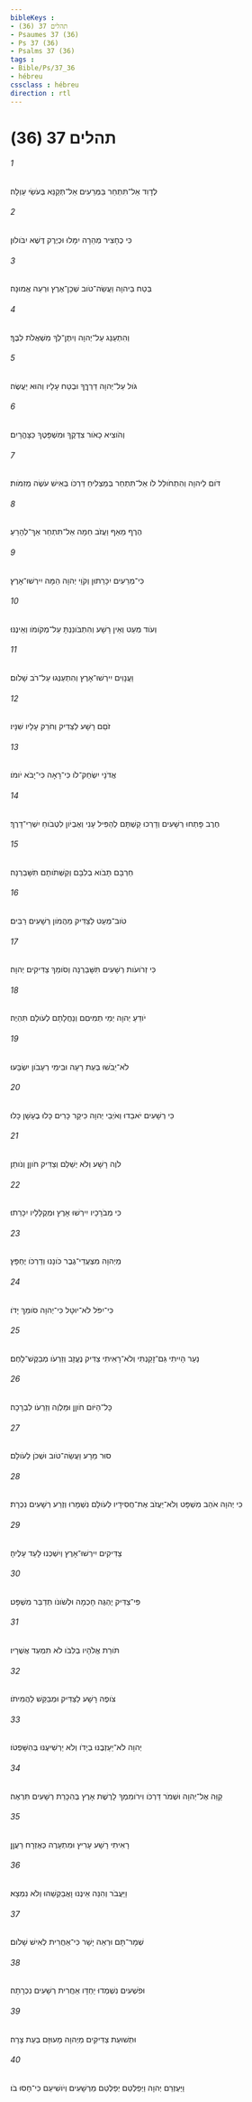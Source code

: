 ```yaml
---
bibleKeys : 
- תהלים 37 (36)
- Psaumes 37 (36)
- Ps 37 (36)
- Psalms 37 (36)
tags : 
- Bible/Ps/37_36
- hébreu
cssclass : hébreu
direction : rtl
---
```


# תהלים 37 (36)

###### 1
לְדָוִד אַל־תִּתְחַר בַּמְּרֵעִים אַל־תְּקַנֵּא בְּעֹשֵׂי עַוְלָה׃
###### 2
כִּי כֶחָצִיר מְהֵרָה יִמָּלוּ וּכְיֶרֶק דֶּשֶׁא יִבֹּולוּן׃
###### 3
בְּטַח בַּיהוָה וַעֲשֵׂה־טֹוב שְׁכָן־אֶרֶץ וּרְעֵה אֱמוּנָה׃
###### 4
וְהִתְעַנַּג עַל־יְהוָה וְיִתֶּן־לְךָ מִשְׁאֲלֹת לִבֶּךָ׃
###### 5
גֹּול עַל־יְהוָה דַּרְךֶּךָ וּבְטַח עָלָיו וְהוּא יַעֲשֶׂה׃
###### 6
וְהֹוצִיא כָאֹור צִדְקֶךָ וּמִשְׁפָּטֶךָ כַּצָּהֳרָיִם׃
###### 7
דֹּום לַיהוָה וְהִתְחֹולֵל לֹו אַל־תִּתְחַר בְּמַצְלִיחַ דַּרְכֹּו בְּאִישׁ עֹשֶׂה מְזִמֹּות׃
###### 8
הֶרֶף מֵאַף וַעֲזֹב חֵמָה אַל־תִּתְחַר אַךְ־לְהָרֵעַ׃
###### 9
כִּי־מְרֵעִים יִכָּרֵתוּן וְקֹוֵי יְהוָה הֵמָּה יִירְשׁוּ־אָרֶץ׃
###### 10
וְעֹוד מְעַט וְאֵין רָשָׁע וְהִתְבֹּונַנְתָּ עַל־מְקֹומֹו וְאֵינֶנּוּ׃
###### 11
וַעֲנָוִים יִירְשׁוּ־אָרֶץ וְהִתְעַנְּגוּ עַל־רֹב שָׁלֹום׃
###### 12
זֹםֵם רָשָׁע לַצַּדִּיק וְחֹרֵק עָלָיו שִׁנָּיו׃
###### 13
אֲדֹנָי יִשְׂחַק־לֹו כִּי־רָאָה כִּי־יָבֹא יֹומֹו׃
###### 14
חֶרֶב פָּתְחוּ רְשָׁעִים וְדָרְכוּ קַשְׁתָּם לְהַפִּיל עָנִי וְאֶבְיֹון לִטְבֹוחַ יִשְׁרֵי־דָרֶךְ׃
###### 15
חַרְבָּם תָּבֹוא בְלִבָּם וְקַשְּׁתֹותָם תִּשָּׁבַרְנָה׃
###### 16
טֹוב־מְעַט לַצַּדִּיק מֵהֲמֹון רְשָׁעִים רַבִּים׃
###### 17
כִּי זְרֹועֹות רְשָׁעִים תִּשָּׁבַרְנָה וְסֹומֵךְ צַדִּיקִים יְהוָה׃
###### 18
יֹודֵעַ יְהוָה יְמֵי תְמִיםִם וְנַחֲלָתָם לְעֹולָם תִּהְיֶה׃
###### 19
לֹא־יֵבֹשׁוּ בְּעֵת רָעָה וּבִימֵי רְעָבֹון יִשְׂבָּעוּ׃
###### 20
כִּי רְשָׁעִים יֹאבֵדוּ וְאֹיְבֵי יְהוָה כִּיקַר כָּרִים כָּלוּ בֶעָשָׁן כָּלוּ׃
###### 21
לֹוֶה רָשָׁע וְלֹא יְשַׁלֵּם וְצַדִּיק חֹוןֵן וְנֹותֵן׃
###### 22
כִּי מְבֹרָכָיו יִירְשׁוּ אָרֶץ וּמְקֻלָּלָיו יִכָּרֵתוּ׃
###### 23
מֵיְהוָה מִצְעֲדֵי־גֶבֶר כֹּונָנוּ וְדַרְכֹּו יֶחְפָּץ׃
###### 24
כִּי־יִפֹּל לֹא־יוּטָל כִּי־יְהוָה סֹומֵךְ יָדֹו׃
###### 25
נַעַר הָיִיתִי גַּם־זָקַנְתִּי וְלֹא־רָאִיתִי צַדִּיק נֶעֱזָב וְזַרְעֹו מְבַקֶּשׁ־לָחֶם׃
###### 26
כָּל־הַיֹּום חֹוןֵן וּמַלְוֶה וְזַרְעֹו לִבְרָכָה׃
###### 27
סוּר מֵרָע וַעֲשֵׂה־טֹוב וּשְׁכֹן לְעֹולָם׃
###### 28
כִּי יְהוָה אֹהֵב מִשְׁפָּט וְלֹא־יַעֲזֹב אֶת־חֲסִידָיו לְעֹולָם נִשְׁמָרוּ וְזֶרַע רְשָׁעִים נִכְרָת׃
###### 29
צַדִּיקִים יִירְשׁוּ־אָרֶץ וְיִשְׁכְּנוּ לָעַד עָלֶיהָ׃
###### 30
פִּי־צַדִּיק יֶהְגֶּה חָכְמָה וּלְשֹׁונֹו תְּדַבֵּר מִשְׁפָּט׃
###### 31
תֹּורַת אֱלֹהָיו בְּלִבֹּו לֹא תִמְעַד אֲשֻׁרָיו׃
###### 32
צֹופֶה רָשָׁע לַצַּדִּיק וּמְבַקֵּשׁ לַהֲמִיתֹו׃
###### 33
יְהוָה לֹא־יַעַזְבֶנּוּ בְיָדֹו וְלֹא יַרְשִׁיעֶנּוּ בְּהִשָּׁפְטֹו׃
###### 34
קַוֵּה אֶל־יְהוָה וּשְׁמֹר דַּרְכֹּו וִירֹומִמְךָ לָרֶשֶׁת אָרֶץ בְּהִכָּרֵת רְשָׁעִים תִּרְאֶה׃
###### 35
רָאִיתִי רָשָׁע עָרִיץ וּמִתְעָרֶה כְּאֶזְרָח רַעֲןָן׃
###### 36
וַיַּעֲבֹר וְהִנֵּה אֵינֶנּוּ וָאֲבַקְשֵׁהוּ וְלֹא נִמְצָא׃
###### 37
שְׁמָר־תָּם וּרְאֵה יָשָׁר כִּי־אַחֲרִית לְאִישׁ שָׁלֹום׃
###### 38
וּפֹשְׁעִים נִשְׁמְדוּ יַחְדָּו אַחֲרִית רְשָׁעִים נִכְרָתָה׃
###### 39
וּתְשׁוּעַת צַדִּיקִים מֵיְהוָה מָעוּזָּם בְּעֵת צָרָה׃
###### 40
וַיַּעְזְרֵם יְהוָה וַיְפַלְּטֵם יְפַלְּטֵם מֵרְשָׁעִים וְיֹושִׁיעֵם כִּי־חָסוּ בֹו׃
